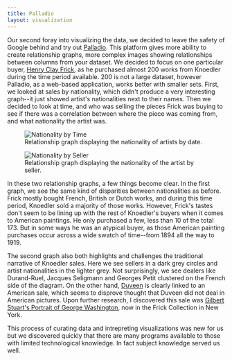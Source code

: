 ```yaml
---
title: Palladio
layout: visualization
---
```


Our second foray into visualizing the data, we decided to leave the safety of Google behind and try out <a href="http://palladio.designhumanities.org/#/">Palladio</a>. This platform gives more ability to create relationship graphs, more complex images showing relationships between columns from your dataset. We decided to focus on one particular buyer, <a href="http://www.frick.org/collection/history/henry_clay_frick"> Henry Clay Frick</a>, as he purchased almost 200 works from Knoedler during the time period available. 200 is not a large dataset, however Palladio, as a web-based application, works better with smaller sets. First, we looked at sales by nationality, which didn't produce a very interesting graph--it just showed artist's nationalities next to their names. Then we decided to look at time, and who was selling the pieces Frick was buying to see if there was a correlation between where the piece was coming from, and what nationality the artist was.

<figure class="figure figure-center">
<img src="http://i.imgur.com/t7lx1Op.png" title="Nationality by Time">
<figcaption>Relationship graph displaying the nationality of artists by date.</figcaption>
</figure>

<figure class="figure figure-center">
<img src="http://i.imgur.com/MtJKgfZ.png" title="Nationality by Seller">
<figcaption>Relationship graph displaying the nationality of the artist by seller.</figcaption>
</figure>


In these two relationship graphs, a few things become clear. In the first graph, we see the same kind of disparities between nationalities as before. Frick mostly bought French, British or Dutch works, and during this time period, Knoedler sold a majority of those works. However, Frick's tastes don't seem to be lining up with the rest of Knoedler's buyers when it comes to American paintings. He only purchased a few, less than 10 of the total 173\. But in some ways he was an atypical buyer, as those American painting purchases occur across a wide swatch of time--from 1894 all the way to 1919\.

The second graph also both highlights and challenges the traditional narrative of Knoedler sales. Here we see sellers in a dark grey circles and artist nationalities in the lighter grey. Not surprisingly, we see dealers like Durand-Ruel, Jacques Seligmann and Georges Petit clustered on the French side of the diagram. On the other hand, [Duveen](http://primo.getty.edu/GRI:GETTY_ALMA21124730440001551) is clearly linked to an American sale, which seems to disprove thought that Duveen did not deal in American pictures. Upon further research, I discovered this sale was [Gilbert Stuart's Portrait of George Washington](http://collections.frick.org/view/objects/asitem/items$0040:261), now in the Frick Collection in New York.

This process of curating data and intrepreting visualizations was new for us but we discovered quickly that there are many programs available to those with limited technological knowledge. In fact subject knowledge served us well.
